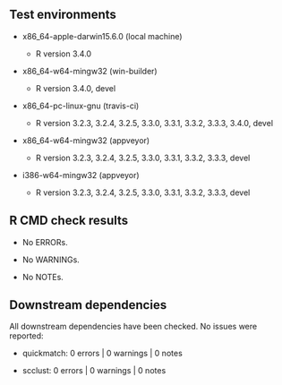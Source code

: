 ## Test environments

  * x86_64-apple-darwin15.6.0 (local machine)
     - R version 3.4.0

  * x86_64-w64-mingw32 (win-builder)
     - R version 3.4.0, devel

  * x86_64-pc-linux-gnu (travis-ci)
     - R version 3.2.3, 3.2.4, 3.2.5, 3.3.0, 3.3.1, 3.3.2, 3.3.3, 3.4.0, devel

  * x86_64-w64-mingw32 (appveyor)
     - R version 3.2.3, 3.2.4, 3.2.5, 3.3.0, 3.3.1, 3.3.2, 3.3.3, devel

  * i386-w64-mingw32 (appveyor)
     - R version 3.2.3, 3.2.4, 3.2.5, 3.3.0, 3.3.1, 3.3.2, 3.3.3, devel


## R CMD check results

  * No ERRORs.

  * No WARNINGs. 

  * No NOTEs.


## Downstream dependencies

  All downstream dependencies have been checked. No issues were reported:

  * quickmatch: 0 errors | 0 warnings | 0 notes

  * scclust: 0 errors | 0 warnings | 0 notes

